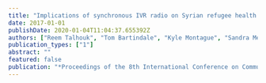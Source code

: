 ```yaml
---
title: "Implications of synchronous IVR radio on Syrian refugee health and community dynamics"
date: 2017-01-01
publishDate: 2020-01-04T11:04:37.655392Z
authors: ["Reem Talhouk", "Tom Bartindale", "Kyle Montague", "Sandra Mesmar", "Chaza Akik", "A Ghassani", "M Najem", "H Ghattas", "Patrick Olivier", "Madeline Balaam"]
publication_types: ["1"]
abstract: ""
featured: false
publication: "*Proceedings of the 8th International Conference on Communities and Technologies*"
---
```



